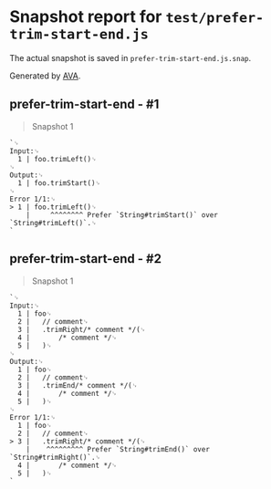 # Snapshot report for `test/prefer-trim-start-end.js`

The actual snapshot is saved in `prefer-trim-start-end.js.snap`.

Generated by [AVA](https://avajs.dev).

## prefer-trim-start-end - #1

> Snapshot 1

    `␊
    Input:␊
      1 | foo.trimLeft()␊
    ␊
    Output:␊
      1 | foo.trimStart()␊
    ␊
    Error 1/1:␊
    > 1 | foo.trimLeft()␊
        |     ^^^^^^^^ Prefer `String#trimStart()` over `String#trimLeft()`.␊
    `

## prefer-trim-start-end - #2

> Snapshot 1

    `␊
    Input:␊
      1 | foo␊
      2 | 	// comment␊
      3 | 	.trimRight/* comment */(␊
      4 | 		/* comment */␊
      5 | 	)␊
    ␊
    Output:␊
      1 | foo␊
      2 | 	// comment␊
      3 | 	.trimEnd/* comment */(␊
      4 | 		/* comment */␊
      5 | 	)␊
    ␊
    Error 1/1:␊
      1 | foo␊
      2 | 	// comment␊
    > 3 | 	.trimRight/* comment */(␊
        | 	 ^^^^^^^^^ Prefer `String#trimEnd()` over `String#trimRight()`.␊
      4 | 		/* comment */␊
      5 | 	)␊
    `
